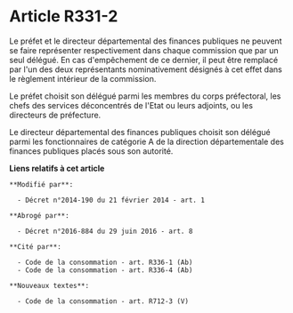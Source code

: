 # Article R331-2

Le préfet et le directeur départemental des finances publiques ne peuvent se faire représenter respectivement dans chaque
commission que par un seul délégué. En cas d'empêchement de ce dernier, il peut être remplacé par l'un des deux représentants
nominativement désignés à cet effet dans le règlement intérieur de la commission.

Le préfet choisit son délégué parmi les membres du corps préfectoral, les chefs des services déconcentrés de l'Etat ou leurs
adjoints, ou les directeurs de préfecture. 

Le directeur départemental des finances publiques choisit son délégué parmi les fonctionnaires de catégorie A de la direction
départementale des finances publiques placés sous son autorité.

**Liens relatifs à cet article**

	**Modifié par**:

	  - Décret n°2014-190 du 21 février 2014 - art. 1

	**Abrogé par**:

	  - Décret n°2016-884 du 29 juin 2016 - art. 8

	**Cité par**:

	  - Code de la consommation - art. R336-1 (Ab)
	  - Code de la consommation - art. R336-4 (Ab)

	**Nouveaux textes**:

	  - Code de la consommation - art. R712-3 (V)
